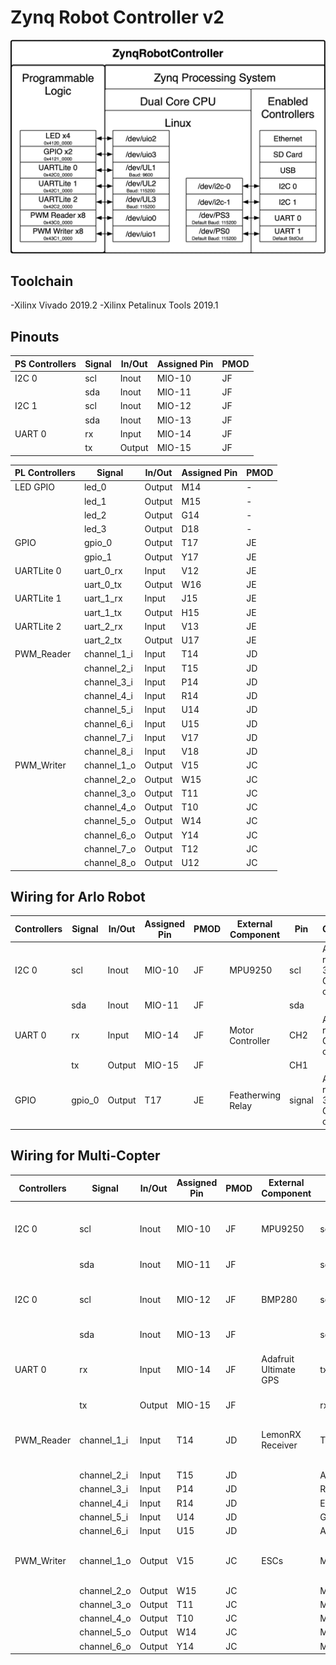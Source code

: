 
# Zynq Robot Controller v2

<p> <img src="https://github.com/smartsystemslab-uf/ZynqRobotController/blob/master/FPGA/Zynq_Robot_Controller_v2/ZynqRobotControllerv2%20Base%20Design.png?raw=True"/> </p>

## Toolchain
-Xilinx Vivado 2019.2
-Xilinx Petalinux Tools 2019.1

## Pinouts

| PS Controllers		| Signal				| In/Out		| Assigned Pin		| PMOD		|
| ----------------- | ------------- | --------- | --------------- |-------- |
| I2C 0 						| scl 					| Inout 		| MIO-10					| JF			|
| 			 						| sda 					| Inout 		| MIO-11					| JF			|
| I2C 1 						| scl 					| Inout 		| MIO-12					| JF			|
| 			 						| sda 					| Inout 		| MIO-13					| JF			|
| UART 0 						| rx 						| Input 		| MIO-14					| JF			|
| 			 						| tx 						| Output 		| MIO-15					| JF			|

| PL Controllers		| Signal				| In/Out		| Assigned Pin		| PMOD		|
| ----------------- | ------------- | --------- | --------------- |-------- |
| LED GPIO 					| led_0					| Output		| M14 						| -				|
| 			 						| led_1					| Output		| M15 						| -				|
| 			 						| led_2					| Output		| G14 						| -				|
| 			 						| led_3					| Output		| D18 						| -				|
| GPIO  						| gpio_0				| Output		| T17 						| JE			|
| 			 						| gpio_1				| Output		| Y17 						| JE			|
| UARTLite 0 				| uart_0_rx			| Input			| V12 						| JE			|
| 			 						| uart_0_tx			| Output		| W16 						| JE			|
| UARTLite 1 				| uart_1_rx			| Input			| J15 						| JE			|
| 			 						| uart_1_tx			| Output		| H15 						| JE			|
| UARTLite 2 				| uart_2_rx			| Input			| V13 						| JE			|
| 			 						| uart_2_tx			| Output		| U17 						| JE			|
| PWM_Reader 				| channel_1_i		| Input			| T14 						| JD			|
| 			 						| channel_2_i		| Input			| T15 						| JD			|
| 			 						| channel_3_i		| Input			| P14 						| JD			|
| 			 						| channel_4_i		| Input			| R14 						| JD			|
| 			 						| channel_5_i		| Input			| U14 						| JD			|
| 			 						| channel_6_i		| Input			| U15 						| JD			|
| 			 						| channel_7_i		| Input			| V17 						| JD			|
| 			 						| channel_8_i		| Input			| V18 						| JD			|
| PWM_Writer 				| channel_1_o		| Output		| V15 						| JC			|
| 			 						| channel_2_o		| Output		| W15 						| JC			|
| 			 						| channel_3_o		| Output		| T11 						| JC			|
| 			 						| channel_4_o		| Output		| T10 						| JC			|
| 			 						| channel_5_o		| Output		| W14 						| JC			|
| 			 						| channel_6_o		| Output		| Y14 						| JC			|
| 			 						| channel_7_o		| Output		| T12 						| JC			|
| 			 						| channel_8_o		| Output		| U12 						| JC			|


## Wiring for Arlo Robot
| Controllers				| Signal				| In/Out		| Assigned Pin		| PMOD		| External Component		| Pin 		| Comments |
| ----------------- | ------------- | --------- | --------------- |-------- | --------------------- | ------- | -------- |
| I2C 0 						| scl 					| Inout 		| MIO-10					| JF			| MPU9250								| scl			| Also requires 3.3V and GND connection |
| 			 						| sda 					| Inout 		| MIO-11					| JF			|												| sda 		|					 |
| UART 0 						| rx 						| Input 		| MIO-14					| JF			| Motor Controller			| CH2			| Also requires a GND connection |
| 			 						| tx 						| Output 		| MIO-15					| JF			|												| CH1			|						|
| GPIO  						| gpio_0				| Output		| T17 						| JE			| Featherwing Relay			|	signal	| Also requires 3.3V and GND connection |

## Wiring for Multi-Copter
| Controllers				| Signal				| In/Out		| Assigned Pin		| PMOD		| External Component		| Pin 			| Comments |
| ----------------- | ------------- | --------- | --------------- |-------- | --------------------- | ------- 	| -------- |
| I2C 0 						| scl 					| Inout 		| MIO-10					| JF			| MPU9250								| scl				| Also requires 3.3V and GND connection |
| 			 						| sda 					| Inout 		| MIO-11					| JF			|												| sda 			|					 |
| I2C 0 						| scl 					| Inout 		| MIO-12					| JF			| BMP280								| scl				| Also requires 3.3V and GND connection |
| 			 						| sda 					| Inout 		| MIO-13					| JF			|												| sda 			|					 |
| UART 0 						| rx 						| Input 		| MIO-14					| JF			| Adafruit Ultimate GPS	| tx				| Also requires 3.3V and GND connection |
| 			 						| tx 						| Output 		| MIO-15					| JF			|												| rx				|					 |
| PWM_Reader 				| channel_1_i		| Input			| T14 						| JD			| LemonRX Receiver			|	Throttle	|	Also requires 3.3V and GND connection |
| 			 						| channel_2_i		| Input			| T15 						| JD			|												|	Aileron		|					 |
| 			 						| channel_3_i		| Input			| P14 						| JD			|												|	Rudder		|					 |
| 			 						| channel_4_i		| Input			| R14 						| JD			|												|	Elevator	|					 |
| 			 						| channel_5_i		| Input			| U14 						| JD			|												|	Gear			|					 |
| 			 						| channel_6_i		| Input			| U15 						| JD			|												|	Aux				|					 |
| PWM_Writer 				| channel_1_o		| Output		| V15 						| JC			|	ESCs									|	Motor 1		|	Also requires a GND connection |
| 			 						| channel_2_o		| Output		| W15 						| JC			| 											|	Motor 2		|					 |
| 			 						| channel_3_o		| Output		| T11 						| JC			| 											|	Motor 3		|					 |
| 			 						| channel_4_o		| Output		| T10 						| JC			| 											|	Motor 4		|					 |
| 			 						| channel_5_o		| Output		| W14 						| JC			| 											|	Motor 5		|					 |
| 			 						| channel_6_o		| Output		| Y14 						| JC			| 											|	Motor 6		|					 |
